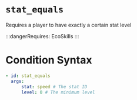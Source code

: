 # `stat_equals`

Requires a player to have exactly a certain stat level

:::dangerRequires:
EcoSkills
:::

# Condition Syntax

```yaml
- id: stat_equals
  args:
      stat: speed # The stat ID
      level: 0 # The minimum level
```
